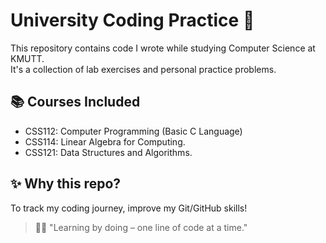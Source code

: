 # University Coding Practice 🚀

This repository contains code I wrote while studying Computer Science at KMUTT.  
It's a collection of lab exercises and personal practice problems.

## 📚 Courses Included

- CSS112: Computer Programming (Basic C Language)
- CSS114: Linear Algebra for Computing.
- CSS121: Data Structures and Algorithms.

## ✨ Why this repo?
To track my coding journey, improve my Git/GitHub skills!

> 👨‍💻 "Learning by doing – one line of code at a time."